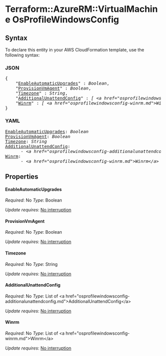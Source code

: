 # Terraform::AzureRM::VirtualMachine OsProfileWindowsConfig

## Syntax

To declare this entity in your AWS CloudFormation template, use the following syntax:

### JSON

<pre>
{
    "<a href="#enableautomaticupgrades" title="EnableAutomaticUpgrades">EnableAutomaticUpgrades</a>" : <i>Boolean</i>,
    "<a href="#provisionvmagent" title="ProvisionVmAgent">ProvisionVmAgent</a>" : <i>Boolean</i>,
    "<a href="#timezone" title="Timezone">Timezone</a>" : <i>String</i>,
    "<a href="#additionalunattendconfig" title="AdditionalUnattendConfig">AdditionalUnattendConfig</a>" : <i>[ &lt;a href=&#34;osprofilewindowsconfig-additionalunattendconfig.md&#34;&gt;AdditionalUnattendConfig&lt;/a&gt;, ... ]</i>,
    "<a href="#winrm" title="Winrm">Winrm</a>" : <i>[ &lt;a href=&#34;osprofilewindowsconfig-winrm.md&#34;&gt;Winrm&lt;/a&gt;, ... ]</i>
}
</pre>

### YAML

<pre>
<a href="#enableautomaticupgrades" title="EnableAutomaticUpgrades">EnableAutomaticUpgrades</a>: <i>Boolean</i>
<a href="#provisionvmagent" title="ProvisionVmAgent">ProvisionVmAgent</a>: <i>Boolean</i>
<a href="#timezone" title="Timezone">Timezone</a>: <i>String</i>
<a href="#additionalunattendconfig" title="AdditionalUnattendConfig">AdditionalUnattendConfig</a>: <i>
      - &lt;a href=&#34;osprofilewindowsconfig-additionalunattendconfig.md&#34;&gt;AdditionalUnattendConfig&lt;/a&gt;</i>
<a href="#winrm" title="Winrm">Winrm</a>: <i>
      - &lt;a href=&#34;osprofilewindowsconfig-winrm.md&#34;&gt;Winrm&lt;/a&gt;</i>
</pre>

## Properties

#### EnableAutomaticUpgrades

_Required_: No
_Type_: Boolean

_Update requires_: [No interruption](https://docs.aws.amazon.com/AWSCloudFormation/latest/UserGuide/using-cfn-updating-stacks-update-behaviors.html#update-no-interrupt)

#### ProvisionVmAgent

_Required_: No
_Type_: Boolean

_Update requires_: [No interruption](https://docs.aws.amazon.com/AWSCloudFormation/latest/UserGuide/using-cfn-updating-stacks-update-behaviors.html#update-no-interrupt)

#### Timezone

_Required_: No
_Type_: String

_Update requires_: [No interruption](https://docs.aws.amazon.com/AWSCloudFormation/latest/UserGuide/using-cfn-updating-stacks-update-behaviors.html#update-no-interrupt)

#### AdditionalUnattendConfig

_Required_: No
_Type_: List of &lt;a href=&#34;osprofilewindowsconfig-additionalunattendconfig.md&#34;&gt;AdditionalUnattendConfig&lt;/a&gt;

_Update requires_: [No interruption](https://docs.aws.amazon.com/AWSCloudFormation/latest/UserGuide/using-cfn-updating-stacks-update-behaviors.html#update-no-interrupt)

#### Winrm

_Required_: No
_Type_: List of &lt;a href=&#34;osprofilewindowsconfig-winrm.md&#34;&gt;Winrm&lt;/a&gt;

_Update requires_: [No interruption](https://docs.aws.amazon.com/AWSCloudFormation/latest/UserGuide/using-cfn-updating-stacks-update-behaviors.html#update-no-interrupt)

